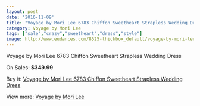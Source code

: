 ```yaml
---
layout: post
date: '2016-11-09'
title: "Voyage by Mori Lee 6783 Chiffon Sweetheart Strapless Wedding Dress"
category: Voyage by Mori Lee
tags: ["sale","crazy","sweetheart","dress","style"]
image: http://www.eudances.com/8525-thickbox_default/voyage-by-mori-lee-6783-chiffon-sweetheart-strapless-wedding-dress.jpg
---
```

Voyage by Mori Lee 6783 Chiffon Sweetheart Strapless Wedding Dress

On Sales: **$349.99**
<a href="https://www.eudances.com/en/voyage-by-mori-lee/2903-voyage-by-mori-lee-6783-chiffon-sweetheart-strapless-wedding-dress.html"><amp-img layout="responsive" width="600" height="600" src="//www.eudances.com/8525-thickbox_default/voyage-by-mori-lee-6783-chiffon-sweetheart-strapless-wedding-dress.jpg" alt="Voyage by Mori Lee 6783 Chiffon Sweetheart Strapless Wedding Dress 0" /></a>
<a href="https://www.eudances.com/en/voyage-by-mori-lee/2903-voyage-by-mori-lee-6783-chiffon-sweetheart-strapless-wedding-dress.html"><amp-img layout="responsive" width="600" height="600" src="//www.eudances.com/8526-thickbox_default/voyage-by-mori-lee-6783-chiffon-sweetheart-strapless-wedding-dress.jpg" alt="Voyage by Mori Lee 6783 Chiffon Sweetheart Strapless Wedding Dress 1" /></a>
<a href="https://www.eudances.com/en/voyage-by-mori-lee/2903-voyage-by-mori-lee-6783-chiffon-sweetheart-strapless-wedding-dress.html"><amp-img layout="responsive" width="600" height="600" src="//www.eudances.com/8527-thickbox_default/voyage-by-mori-lee-6783-chiffon-sweetheart-strapless-wedding-dress.jpg" alt="Voyage by Mori Lee 6783 Chiffon Sweetheart Strapless Wedding Dress 2" /></a>
<a href="https://www.eudances.com/en/voyage-by-mori-lee/2903-voyage-by-mori-lee-6783-chiffon-sweetheart-strapless-wedding-dress.html"><amp-img layout="responsive" width="600" height="600" src="//www.eudances.com/8528-thickbox_default/voyage-by-mori-lee-6783-chiffon-sweetheart-strapless-wedding-dress.jpg" alt="Voyage by Mori Lee 6783 Chiffon Sweetheart Strapless Wedding Dress 3" /></a>
<a href="https://www.eudances.com/en/voyage-by-mori-lee/2903-voyage-by-mori-lee-6783-chiffon-sweetheart-strapless-wedding-dress.html"><amp-img layout="responsive" width="600" height="600" src="//www.eudances.com/8529-thickbox_default/voyage-by-mori-lee-6783-chiffon-sweetheart-strapless-wedding-dress.jpg" alt="Voyage by Mori Lee 6783 Chiffon Sweetheart Strapless Wedding Dress 4" /></a>

Buy it: [Voyage by Mori Lee 6783 Chiffon Sweetheart Strapless Wedding Dress](https://www.eudances.com/en/voyage-by-mori-lee/2903-voyage-by-mori-lee-6783-chiffon-sweetheart-strapless-wedding-dress.html "Voyage by Mori Lee 6783 Chiffon Sweetheart Strapless Wedding Dress")

View more: [Voyage by Mori Lee](https://www.eudances.com/en/47-voyage-by-mori-lee "Voyage by Mori Lee")